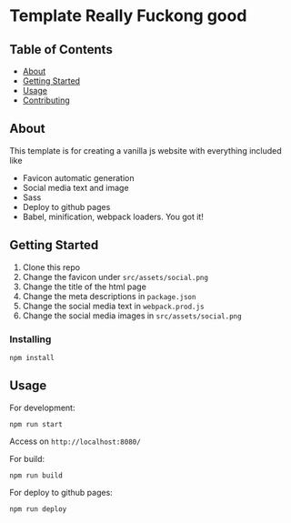 # Template Really Fuckong good

## Table of Contents
+ [About](#about)
+ [Getting Started](#getting_started)
+ [Usage](#usage)
+ [Contributing](../CONTRIBUTING.md)

## About <a name = "about"></a>
This template is for creating a vanilla js website with everything included like

- Favicon automatic generation
- Social media text and image
- Sass
- Deploy to github pages
- Babel, minification, webpack loaders. You got it!

## Getting Started <a name = "getting_started"></a>
1. Clone this repo 
2. Change the favicon under `src/assets/social.png`
3. Change the title of the html page
4. Change the meta descriptions in `package.json`
5. Change the social media text in `webpack.prod.js`
6. Change the social media images in `src/assets/social.png`


### Installing

`npm install`

## Usage <a name = "usage"></a>

For development:

`npm run start`

Access on `http://localhost:8080/`

For build:

`npm run build`

For deploy to github pages:

`npm run deploy`



